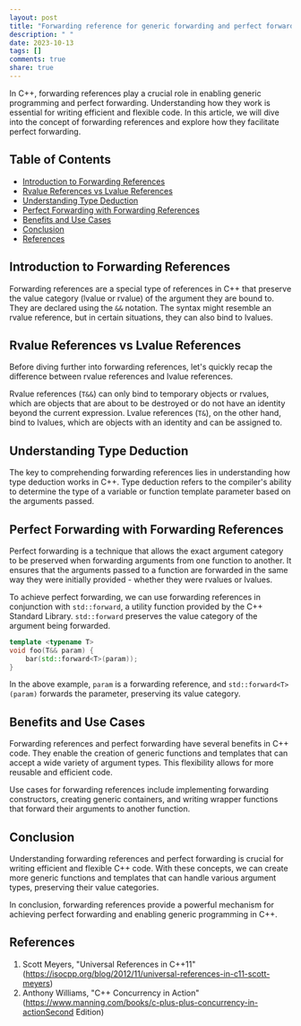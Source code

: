 ```yaml
---
layout: post
title: "Forwarding reference for generic forwarding and perfect forwarding"
description: " "
date: 2023-10-13
tags: []
comments: true
share: true
---
```


In C++, forwarding references play a crucial role in enabling generic programming and perfect forwarding. Understanding how they work is essential for writing efficient and flexible code. In this article, we will dive into the concept of forwarding references and explore how they facilitate perfect forwarding.

## Table of Contents
- [Introduction to Forwarding References](#introduction-to-forwarding-references)
- [Rvalue References vs Lvalue References](#rvalue-references-vs-lvalue-references)
- [Understanding Type Deduction](#understanding-type-deduction)
- [Perfect Forwarding with Forwarding References](#perfect-forwarding-with-forwarding-references)
- [Benefits and Use Cases](#benefits-and-use-cases)
- [Conclusion](#conclusion)
- [References](#references)

## Introduction to Forwarding References

Forwarding references are a special type of references in C++ that preserve the value category (lvalue or rvalue) of the argument they are bound to. They are declared using the `&&` notation. The syntax might resemble an rvalue reference, but in certain situations, they can also bind to lvalues.

## Rvalue References vs Lvalue References

Before diving further into forwarding references, let's quickly recap the difference between rvalue references and lvalue references. 

Rvalue references (`T&&`) can only bind to temporary objects or rvalues, which are objects that are about to be destroyed or do not have an identity beyond the current expression. Lvalue references (`T&`), on the other hand, bind to lvalues, which are objects with an identity and can be assigned to.

## Understanding Type Deduction

The key to comprehending forwarding references lies in understanding how type deduction works in C++. Type deduction refers to the compiler's ability to determine the type of a variable or function template parameter based on the arguments passed.

## Perfect Forwarding with Forwarding References

Perfect forwarding is a technique that allows the exact argument category to be preserved when forwarding arguments from one function to another. It ensures that the arguments passed to a function are forwarded in the same way they were initially provided - whether they were rvalues or lvalues.

To achieve perfect forwarding, we can use forwarding references in conjunction with `std::forward`, a utility function provided by the C++ Standard Library. `std::forward` preserves the value category of the argument being forwarded.

```cpp
template <typename T>
void foo(T&& param) {
    bar(std::forward<T>(param));
}
```

In the above example, `param` is a forwarding reference, and `std::forward<T>(param)` forwards the parameter, preserving its value category.

## Benefits and Use Cases

Forwarding references and perfect forwarding have several benefits in C++ code. They enable the creation of generic functions and templates that can accept a wide variety of argument types. This flexibility allows for more reusable and efficient code.

Use cases for forwarding references include implementing forwarding constructors, creating generic containers, and writing wrapper functions that forward their arguments to another function.

## Conclusion

Understanding forwarding references and perfect forwarding is crucial for writing efficient and flexible C++ code. With these concepts, we can create more generic functions and templates that can handle various argument types, preserving their value categories.

In conclusion, forwarding references provide a powerful mechanism for achieving perfect forwarding and enabling generic programming in C++.

## References

1. Scott Meyers, "Universal References in C++11" (https://isocpp.org/blog/2012/11/universal-references-in-c11-scott-meyers)
2. Anthony Williams, "C++ Concurrency in Action" (https://www.manning.com/books/c-plus-plus-concurrency-in-actionSecond Edition)